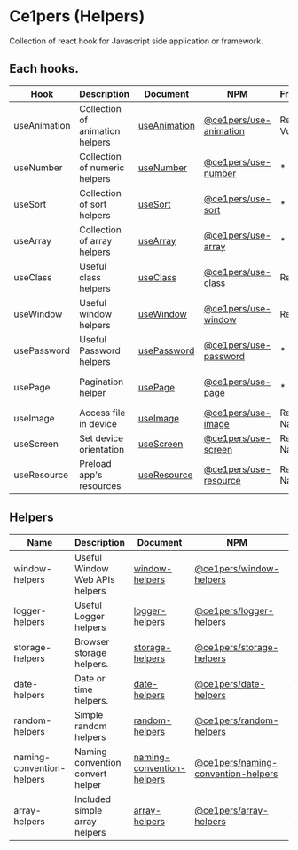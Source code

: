 # Ce1pers (Helpers)

Collection of react hook for Javascript side application or framework.

## Each hooks.

|Hook|Description|Document|NPM|Framework|Language|
| - | - | - | - | - | - |
|useAnimation|Collection of animation helpers|[useAnimation](https://github.com/code1iners/ce1pers/tree/main/useAnimation)|[@ce1pers/use-animation](https://www.npmjs.com/package/@ce1pers/use-animation)| React, Vue? | Typescript |
|useNumber|Collection of numeric helpers|[useNumber](https://github.com/code1iners/ce1pers/tree/main/useNumber)|[@ce1pers/use-number](https://www.npmjs.com/package/@ce1pers/use-number)| * | Typescript |
|useSort|Collection of sort helpers|[useSort](https://github.com/code1iners/ce1pers/tree/main/useSort)|[@ce1pers/use-sort](https://www.npmjs.com/package/@ce1pers/use-sort)| * | Typescript |
|useArray|Collection of array helpers|[useArray](https://github.com/code1iners/ce1pers/tree/main/useArray)|[@ce1pers/use-array](https://www.npmjs.com/package/@ce1pers/use-array)| * | Typescript |
|useClass|Useful class helpers|[useClass](https://github.com/code1iners/ce1pers/tree/main/useClass)|[@ce1pers/use-class](https://www.npmjs.com/package/@ce1pers/use-class)| React | Typescript |
|useWindow|Useful window helpers|[useWindow](https://github.com/code1iners/ce1pers/tree/main/useWindow)|[@ce1pers/use-window](https://www.npmjs.com/package/@ce1pers/use-window)| React, * | Typescript |
|usePassword|Useful Password helpers|[usePassword](https://github.com/code1iners/ce1pers/tree/main/usePassword)|[@ce1pers/use-password](https://www.npmjs.com/package/@ce1pers/use-password)|*|Javascript & Typescript|
|usePage|Pagination helper|[usePage](https://github.com/code1iners/ce1pers/tree/main/usePage)|[@ce1pers/use-page](https://www.npmjs.com/package/@ce1pers/use-page)|*|Javascript & Typescript|
|useImage|Access file in device|[useImage](https://github.com/code1iners/ce1pers/tree/main/useImage)| [@ce1pers/use-image](https://www.npmjs.com/package/@ce1pers/use-image)| React Native| Javascript |
|useScreen|Set device orientation|[useScreen](https://github.com/code1iners/ce1pers/tree/main/useScreen)|[@ce1pers/use-screen](https://www.npmjs.com/package/@ce1pers/use-screen)| React Native | Javascript |
| useResource | Preload app's resources |[useResource](https://github.com/code1iners/ce1pers/tree/main/useResource)|[@ce1pers/use-resource](https://www.npmjs.com/package/@ce1pers/use-resource)| React Native | Javascript |

## Helpers

|Name|Description|Document|NPM|Language|
| - | - | - | - | - |
|window-helpers|Useful Window Web APIs helpers|[window-helpers](https://github.com/code1iners/ce1pers/tree/main/window-helpers)|[@ce1pers/window-helpers](https://www.npmjs.com/package/@ce1pers/window-helpers)| Typescript |
|logger-helpers|Useful Logger helpers|[logger-helpers](https://github.com/code1iners/ce1pers/tree/main/logger-helpers)|[@ce1pers/logger-helpers](https://www.npmjs.com/package/@ce1pers/logger-helpers)| Typescript |
|storage-helpers|Browser storage helpers.|[storage-helpers](https://github.com/code1iners/ce1pers/tree/main/storage-helpers)|[@ce1pers/storage-helpers](https://www.npmjs.com/package/@ce1pers/storage-helpers)| Typescript |
|date-helpers|Date or time helpers.|[date-helpers](https://github.com/code1iners/ce1pers/tree/main/date-helpers)|[@ce1pers/date-helpers](https://www.npmjs.com/package/@ce1pers/date-helpers)| Typescript |
|random-helpers|Simple random helpers|[random-helpers](https://github.com/code1iners/ce1pers/tree/main/random-helpers)|[@ce1pers/random-helpers](https://www.npmjs.com/package/@ce1pers/random-helpers)| Typescript |
|naming-convention-helpers|Naming convention convert helper|[naming-convention-helpers](https://github.com/code1iners/ce1pers/tree/main/naming-convention-helpers)|[@ce1pers/naming-convention-helpers](https://www.npmjs.com/package/@ce1pers/naming-convention-helpers)| Typescript |
|array-helpers|Included simple array helpers|[array-helpers](https://github.com/code1iners/ce1pers/tree/main/array-helpers)|[@ce1pers/array-helpers](https://www.npmjs.com/package/@ce1pers/array-helpers)| JavaScript |



